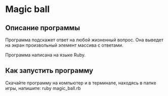 # Magic ball
## Описание программы
Программа подскажет ответ на любой жизненный вопрос. Она выведет на экран произвольный элемент массива с ответами.

Программа написана на языке Ruby.

## Как запустить программу
Скачайте программу на компьютер и в терминале, находясь в папке игры, напишите: ruby magic_ball.rb
